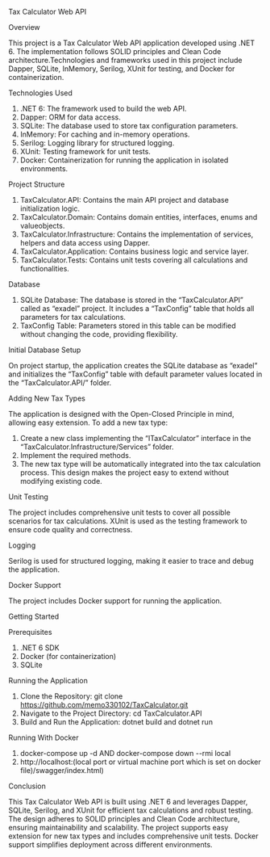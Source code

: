 Tax Calculator Web API

Overview

This project is a Tax Calculator Web API application developed using .NET 6. The implementation follows SOLID principles and Clean Code architecture.Technologies and frameworks used in this project include Dapper, SQLite, InMemory, Serilog, XUnit for testing, and Docker for containerization.

Technologies Used

1. 	.NET 6: The framework used to build the web API.
2.	Dapper: ORM for data access.
3.	SQLite: The database used to store tax configuration parameters.
4.	InMemory: For caching and in-memory operations.
5.	Serilog: Logging library for structured logging.
6.	XUnit: Testing framework for unit tests.
7.	Docker: Containerization for running the application in isolated environments.

Project Structure

1.	TaxCalculator.API: Contains the main API project and database initialization logic.
2.	TaxCalculator.Domain: Contains domain entities, interfaces, enums and valueobjects.
3.	TaxCalculator.Infrastructure: Contains the implementation of services, helpers and data access using Dapper.
4.	TaxCalculator.Application: Contains business logic and service layer.
5.	TaxCalculator.Tests: Contains unit tests covering all calculations and functionalities.

Database

1.	SQLite Database: The database is stored in the “TaxCalculator.API” called as “exadel” project. It includes a “TaxConfig” table that holds all parameters for tax calculations.
2.	TaxConfig Table: Parameters stored in this table can be modified without changing the code, providing flexibility.

Initial Database Setup

On project startup, the application creates the SQLite database as  “exadel” and initializes the “TaxConfig” table with default parameter values located in the “TaxCalculator.API/” folder.

Adding New Tax Types

The application is designed with the Open-Closed Principle in mind, allowing easy extension. To add a new tax type:
1.	Create a new class implementing the “ITaxCalculator” interface in the “TaxCalculator.Infrastructure/Services” folder.
2.	Implement the required methods.
3.	The new tax type will be automatically integrated into the tax calculation process.
This design makes the project easy to extend without modifying existing code.

Unit Testing

The project includes comprehensive unit tests to cover all possible scenarios for tax calculations. XUnit is used as the testing framework to ensure code quality and correctness.

Logging

Serilog is used for structured logging, making it easier to trace and debug the application.

Docker Support

The project includes Docker support for running the application.

Getting Started

Prerequisites

1.	.NET 6 SDK
2.	Docker (for containerization)
3.	SQLite

Running the Application

1.	Clone the Repository:
    git clone https://github.com/memo330102/TaxCalculator.git
2.	Navigate to the Project Directory:
    cd TaxCalculator.API
3.	Build and Run the Application:
    dotnet build and dotnet run

Running With Docker
1.	 docker-compose up -d AND docker-compose down --rmi local
2.	 http://localhost:(local port or virtual machine port which is set on docker file)/swagger/index.html)
  	
 Conclusion
 
This Tax Calculator Web API is built using .NET 6 and leverages Dapper, SQLite, Serilog, and XUnit for efficient tax calculations and robust testing. 
The design adheres to SOLID principles and Clean Code architecture, ensuring maintainability and scalability.
The project supports easy extension for new tax types and includes comprehensive unit tests. Docker support simplifies deployment across different environments.




